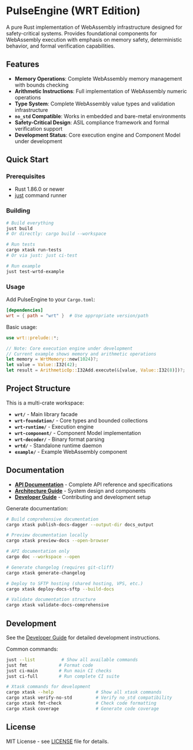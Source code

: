 # PulseEngine (WRT Edition)

A pure Rust implementation of WebAssembly infrastructure designed for safety-critical systems. Provides foundational components for WebAssembly execution with emphasis on memory safety, deterministic behavior, and formal verification capabilities.

## Features

- **Memory Operations**: Complete WebAssembly memory management with bounds checking
- **Arithmetic Instructions**: Full implementation of WebAssembly numeric operations
- **Type System**: Complete WebAssembly value types and validation infrastructure
- **`no_std` Compatible**: Works in embedded and bare-metal environments
- **Safety-Critical Design**: ASIL compliance framework and formal verification support
- **Development Status**: Core execution engine and Component Model under development

## Quick Start

### Prerequisites

- Rust 1.86.0 or newer
- [just](https://github.com/casey/just) command runner

### Building

```bash
# Build everything
just build
# Or directly: cargo build --workspace

# Run tests
cargo xtask run-tests
# Or via just: just ci-test

# Run example
just test-wrtd-example
```

### Usage

Add PulseEngine to your `Cargo.toml`:

```toml
[dependencies]
wrt = { path = "wrt" }  # Use appropriate version/path
```

Basic usage:

```rust
use wrt::prelude::*;

// Note: Core execution engine under development
// Current example shows memory and arithmetic operations
let memory = WrtMemory::new(1024)?;
let value = Value::I32(42);
let result = ArithmeticOp::I32Add.execute(&[value, Value::I32(8)])?;
```

## Project Structure

This is a multi-crate workspace:

- **`wrt/`** - Main library facade
- **`wrt-foundation/`** - Core types and bounded collections  
- **`wrt-runtime/`** - Execution engine
- **`wrt-component/`** - Component Model implementation
- **`wrt-decoder/`** - Binary format parsing
- **`wrtd/`** - Standalone runtime daemon
- **`example/`** - Example WebAssembly component

## Documentation

- **[API Documentation](docs/source/)** - Complete API reference and specifications
- **[Architecture Guide](docs/source/architecture/)** - System design and components
- **[Developer Guide](docs/source/development/)** - Contributing and development setup

Generate documentation:

```bash
# Build comprehensive documentation
cargo xtask publish-docs-dagger --output-dir docs_output

# Preview documentation locally
cargo xtask preview-docs --open-browser

# API documentation only  
cargo doc --workspace --open

# Generate changelog (requires git-cliff)
cargo xtask generate-changelog

# Deploy to SFTP hosting (shared hosting, VPS, etc.)
cargo xtask deploy-docs-sftp --build-docs

# Validate documentation structure
cargo xtask validate-docs-comprehensive
```

## Development

See the [Developer Guide](docs/source/development/) for detailed development instructions.

Common commands:

```bash
just --list          # Show all available commands
just fmt            # Format code
just ci-main        # Run main CI checks
just ci-full        # Run complete CI suite

# Xtask commands for development
cargo xtask --help                # Show all xtask commands
cargo xtask verify-no-std         # Verify no_std compatibility
cargo xtask fmt-check             # Check code formatting
cargo xtask coverage              # Generate code coverage
```

## License

MIT License - see [LICENSE](LICENSE) file for details.
